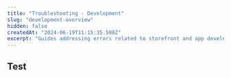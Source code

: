 ```yaml
---
title: "Troubleshooting - Development"
slug: "development-overview"
hidden: false
createdAt: "2024-06-19T11:15:35.508Z"
excerpt: "Guides addressing errors related to storefront and app development"
---
```


## Test

<Flex>

<WhatsNextCard
title="I can't install VTEX IO CLI"
description="When installing VTEX IO CLI, there is the error `Error: Cannot find module vtex.`"
linkTo="https://developers.vtex.com/docs/troubleshooting/i-cant-install-vtex-io-cli"
linkTitle="See more"
/>

<WhatsNextCard
title="I can’t access the Headless CMS"
description="Permission denied error in faststore cms-sync or vtex cms sync indicates user access issues."
linkTo="https://developers.vtex.com/docs/troubleshooting/unable-to-access-headless-cms"
linkTitle="See more"
/>

<WhatsNextCard
title="Modal Layout closes when I click a SKU"
description="When using Product Summary within a storefront modal, the modal closes when you click a SKU."
linkTo="https://developers.vtex.com/docs/troubleshooting/modal-layout-closes-when-i-click-a-sku"
linkTitle="See more"
/>

<WhatsNextCard
title="My multi-language store is not working in the development workspace"
description="After creating a development workspace in a multi-language store, there is an error in my website."
linkTo="https://developers.vtex.com/docs/troubleshooting/my-multi-language-store-is-not-working-in-the-development-workspace"
linkTitle="See more"
/>

</Flex>

